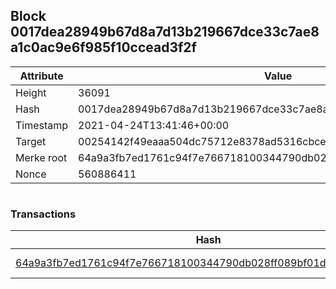 ## Block 0017dea28949b67d8a7d13b219667dce33c7ae8a1c0ac9e6f985f10ccead3f2f

Attribute | Value
--- | ---
Height | 36091
Hash | 0017dea28949b67d8a7d13b219667dce33c7ae8a1c0ac9e6f985f10ccead3f2f
Timestamp | 2021-04-24T13:41:46+00:00
Target | 00254142f49eaaa504dc75712e8378ad5316cbcead634704b3734b6271167cc4
Merke root | 64a9a3fb7ed1761c94f7e766718100344790db028ff089bf01d20f40ec7afe98
Nonce | 560886411

```

```

### Transactions

Hash | Amount
--- | ---
[64a9a3fb7ed1761c94f7e766718100344790db028ff089bf01d20f40ec7afe98](64a9a3fb7ed1761c94f7e766718100344790db028ff089bf01d20f40ec7afe98.md) | 10.00000000 SKEPTI 
